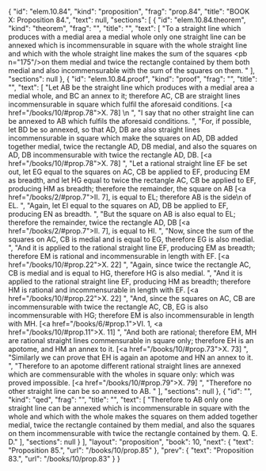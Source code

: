 {
  "id": "elem.10.84",
  "kind": "proposition",
  "frag": "prop.84",
  "title": "BOOK X: Proposition 84.",
  "text": null,
  "sections": [
    {
      "id": "elem.10.84.theorem",
      "kind": "theorem",
      "frag": "",
      "title": "",
      "text": [
        "To a straight line which produces with a medial area a medial whole only one straight line can be annexed which is incommensurable in square with the whole straight line and which with the whole straight line makes the sum of the squares <pb n=\"175\"/>on them medial and twice the rectangle contained by them both medial and also incommensurable with the sum of the squares on them. "
      ],
      "sections": null
    },
    {
      "id": "elem.10.84.proof",
      "kind": "proof",
      "frag": "",
      "title": "",
      "text": [
        "Let AB be the straight line which produces with a medial area a medial whole, and BC an annex to it; therefore AC, CB are straight lines incommensurable in square which fulfil the aforesaid conditions. [<a href=\"/books/10/#prop.78\">X. 78</a>] \n      ",
        "I say that no other straight line can be annexed to AB which fulfils the aforesaid conditions. ",
        "For, if possible, let BD be so annexed, so that AD, DB are also straight lines incommensurable in square which make the squares on AD, DB added together medial, twice the rectangle AD, DB medial, and also the squares on AD, DB incommensurable with twice the rectangle AD, DB. [<a href=\"/books/10/#prop.78\">X. 78</a>] ",
        "Let a rational straight line EF be set out, let EG equal to the squares on AC, CB be applied to EF, producing EM as breadth, and let HG equal to twice the rectangle AC, CB be applied to EF, producing HM as breadth; therefore the remainder, the square on AB [<a href=\"/books/2/#prop.7\">II. 7</a>], is equal to EL; therefore AB is the <quote>side</quote>\n of EL. ",
        "Again, let EI equal to the squares on AD, DB be applied to EF, producing EN as breadth. ",
        "But the square on AB is also equal to EL; therefore the remainder, twice the rectangle AD, DB [<a href=\"/books/2/#prop.7\">II. 7</a>], is equal to HI. ",
        "Now, since the sum of the squares on AC, CB is medial and is equal to EG, therefore EG is also medial. ",
        "And it is applied to the rational straight line EF, producing EM as breadth; therefore EM is rational and incommensurable in length with EF. [<a href=\"/books/10/#prop.22\">X. 22</a>] ",
        "Again, since twice the rectangle AC, CB is medial and is equal to HG, therefore HG is also medial. ",
        "And it is applied to the rational straight line EF, producing HM as breadth; therefore HM is rational and incommensurable in length with EF. [<a href=\"/books/10/#prop.22\">X. 22</a>] ",
        "And, since the squares on AC, CB are incommensurable with twice the rectangle AC, CB, EG is also incommensurable with HG; therefore EM is also incommensurable in length with MH. [<a href=\"/books/6/#prop.1\">VI. 1</a>, <a href=\"/books/10/#prop.11\">X. 11</a>] ",
        "And both are rational; therefore EM, MH are rational straight lines commensurable in square only; therefore EH is an apotome, and HM an annex to it. [<a href=\"/books/10/#prop.73\">X. 73</a>] ",
        "Similarly we can prove that EH is again an apotome and HN an annex to it. ",
        "Therefore to an apotome different rational straight lines are annexed which are commensurable with the wholes in square only: which was proved impossible. [<a href=\"/books/10/#prop.79\">X. 79</a>] ",
        "Therefore no other straight line can be so annexed to AB. "
      ],
      "sections": null
    },
    {
      "id": "",
      "kind": "qed",
      "frag": "",
      "title": "",
      "text": [
        "Therefore to AB only one straight line can be annexed which is incommensurable in square with the whole and which with the whole makes the squares on them added together medial, twice the rectangle contained by them medial, and also the squares on them incommensurable with twice the rectangle contained by them. Q. E. D."
      ],
      "sections": null
    }
  ],
  "layout": "proposition",
  "book": 10,
  "next": {
    "text": "Proposition 85.",
    "url": "/books/10/prop.85"
  },
  "prev": {
    "text": "Proposition 83.",
    "url": "/books/10/prop.83"
  }
}

